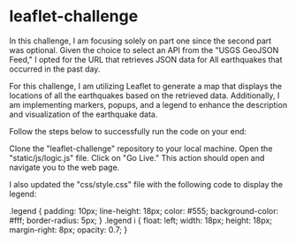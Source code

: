 # leaflet-challenge

In this challenge, I am focusing solely on part one since the second part was optional. Given the choice to select an API from the "USGS GeoJSON Feed," I opted for the URL that retrieves JSON data for All earthquakes that occurred in the past day.

For this challenge, I am utilizing Leaflet to generate a map that displays the locations of all the earthquakes based on the retrieved data. Additionally, I am implementing markers, popups, and a legend to enhance the description and visualization of the earthquake data.


Follow the steps below to successfully run the code on your end:

Clone the "leaflet-challenge" repository to your local machine.
Open the "static/js/logic.js" file. Click on "Go Live." This action should open and navigate you to the web page.

I also updated the "css/style.css" file with the following code to display the legend:

.legend {
  padding: 10px;
  line-height: 18px;
  color: #555;
  background-color: #fff;
  border-radius: 5px;
}
.legend i {
  float: left;
  width: 18px;
  height: 18px;
  margin-right: 8px;
  opacity: 0.7;
}
